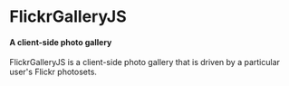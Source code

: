 FlickrGalleryJS
=========

#### A client-side photo gallery ####

FlickrGalleryJS is a client-side photo gallery that is driven by a
particular user's Flickr photosets.
